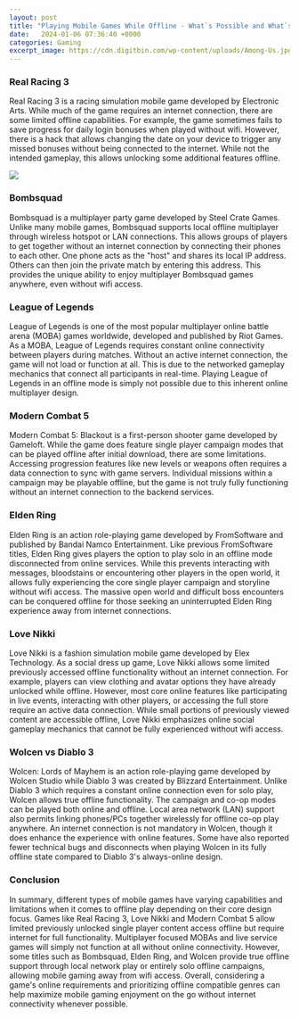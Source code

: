 ```yaml
---
layout: post
title: "Playing Mobile Games While Offline - What`s Possible and What`s Not"
date:   2024-01-06 07:36:40 +0000
categories: Gaming
excerpt_image: https://cdn.digitbin.com/wp-content/uploads/Among-Us.jpg
---
```


### Real Racing 3  
Real Racing 3 is a racing simulation mobile game developed by Electronic Arts. While much of the game requires an internet connection, there are some limited offline capabilities. For example, the game sometimes fails to save progress for daily login bonuses when played without wifi. However, there is a hack that allows changing the date on your device to trigger any missed bonuses without being connected to the internet. While not the intended gameplay, this allows unlocking some additional features offline.

![](https://cdn.digitbin.com/wp-content/uploads/Among-Us.jpg)
### Bombsquad 
Bombsquad is a multiplayer party game developed by Steel Crate Games. Unlike many mobile games, Bombsquad supports local offline multiplayer through wireless hotspot or LAN connections. This allows groups of players to get together without an internet connection by connecting their phones to each other. One phone acts as the "host" and shares its local IP address. Others can then join the private match by entering this address. This provides the unique ability to enjoy multiplayer Bombsquad games anywhere, even without wifi access.
### League of Legends 
League of Legends is one of the most popular multiplayer online battle arena (MOBA) games worldwide, developed and published by Riot Games. As a MOBA, League of Legends requires constant online connectivity between players during matches. Without an active internet connection, the game will not load or function at all. This is due to the networked gameplay mechanics that connect all participants in real-time. Playing League of Legends in an offline mode is simply not possible due to this inherent online multiplayer design.
### Modern Combat 5 
Modern Combat 5: Blackout is a first-person shooter game developed by Gameloft. While the game does feature single player campaign modes that can be played offline after initial download, there are some limitations. Accessing progression features like new levels or weapons often requires a data connection to sync with game servers. Individual missions within a campaign may be playable offline, but the game is not truly fully functioning without an internet connection to the backend services.
### Elden Ring 
Elden Ring is an action role-playing game developed by FromSoftware and published by Bandai Namco Entertainment. Like previous FromSoftware titles, Elden Ring gives players the option to play solo in an offline mode disconnected from online services. While this prevents interacting with messages, bloodstains or encountering other players in the open world, it allows fully experiencing the core single player campaign and storyline without wifi access. The massive open world and difficult boss encounters can be conquered offline for those seeking an uninterrupted Elden Ring experience away from internet connections.
### Love Nikki 
Love Nikki is a fashion simulation mobile game developed by Elex Technology. As a social dress up game, Love Nikki allows some limited previously accessed offline functionality without an internet connection. For example, players can view clothing and avatar options they have already unlocked while offline. However, most core online features like participating in live events, interacting with other players, or accessing the full store require an active data connection. While small portions of previously viewed content are accessible offline, Love Nikki emphasizes online social gameplay mechanics that cannot be fully experienced without wifi access.
### Wolcen vs Diablo 3 
Wolcen: Lords of Mayhem is an action role-playing game developed by Wolcen Studio while Diablo 3 was created by Blizzard Entertainment. Unlike Diablo 3 which requires a constant online connection even for solo play, Wolcen allows true offline functionality. The campaign and co-op modes can be played both online and offline. Local area network (LAN) support also permits linking phones/PCs together wirelessly for offline co-op play anywhere. An internet connection is not mandatory in Wolcen, though it does enhance the experience with online features. Some have also reported fewer technical bugs and disconnects when playing Wolcen in its fully offline state compared to Diablo 3's always-online design.
### Conclusion 
In summary, different types of mobile games have varying capabilities and limitations when it comes to offline play depending on their core design focus. Games like Real Racing 3, Love Nikki and Modern Combat 5 allow limited previously unlocked single player content access offline but require internet for full functionality. Multiplayer focused MOBAs and live service games will simply not function at all without online connectivity. However, some titles such as Bombsquad, Elden Ring, and Wolcen provide true offline support through local network play or entirely solo offline campaigns, allowing mobile gaming away from wifi access. Overall, considering a game's online requirements and prioritizing offline compatible genres can help maximize mobile gaming enjoyment on the go without internet connectivity whenever possible.